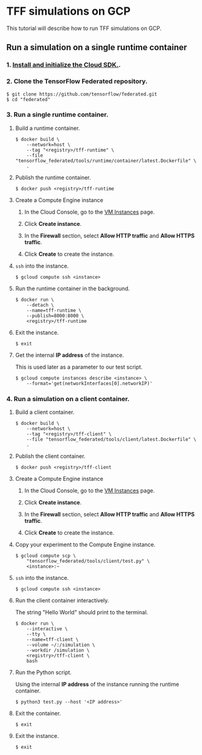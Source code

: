 # TFF simulations on GCP

This tutorial will describe how to run TFF simulations on GCP.

## Run a simulation on a single runtime container

### 1. [Install and initialize the Cloud SDK.](https://cloud.google.com/sdk/docs/quickstarts).

### 2. Clone the TensorFlow Federated repository.

```shell
$ git clone https://github.com/tensorflow/federated.git
$ cd "federated"
```

### 3. Run a single runtime container.

1.  Build a runtime container.

    ```shell
    $ docker build \
        --network=host \
        --tag "<registry>/tff-runtime" \
        --file "tensorflow_federated/tools/runtime/container/latest.Dockerfile" \
        .
    ```

1.  Publish the runtime container.

    ```shell
    $ docker push <registry>/tff-runtime
    ```

1.  Create a Compute Engine instance

    1.  In the Cloud Console, go to the
        [VM Instances](https://console.cloud.google.com/compute/instances) page.

    1.  Click **Create instance**.

    1.  In the **Firewall** section, select **Allow HTTP traffic** and **Allow
        HTTPS traffic**.

    1.  Click **Create** to create the instance.

1.  `ssh` into the instance.

    ```shell
    $ gcloud compute ssh <instance>
    ```

1.  Run the runtime container in the background.

    ```shell
    $ docker run \
        --detach \
        --name=tff-runtime \
        --publish=8000:8000 \
        <registry>/tff-runtime
    ```

1.  Exit the instance.

    ```shell
    $ exit
    ```

1.  Get the internal **IP address** of the instance.

    This is used later as a parameter to our test script.

    ```shell
    $ gcloud compute instances describe <instance> \
        --format='get(networkInterfaces[0].networkIP)'
    ```

### 4. Run a simulation on a client container.

1.  Build a client container.

    ```shell
    $ docker build \
        --network=host \
        --tag "<registry>/tff-client" \
        --file "tensorflow_federated/tools/client/latest.Dockerfile" \
        .
    ```

1.  Publish the client container.

    ```shell
    $ docker push <registry>/tff-client
    ```

1.  Create a Compute Engine instance

    1.  In the Cloud Console, go to the
        [VM Instances](https://console.cloud.google.com/compute/instances) page.

    1.  Click **Create instance**.

    1.  In the **Firewall** section, select **Allow HTTP traffic** and **Allow
        HTTPS traffic**.

    1.  Click **Create** to create the instance.

1.  Copy your experiment to the Compute Engine instance.

    ```shell
    $ gcloud compute scp \
        "tensorflow_federated/tools/client/test.py" \
        <instance>:~
    ```

1.  `ssh` into the instance.

    ```shell
    $ gcloud compute ssh <instance>
    ```

1.  Run the client container interactively.

    The string "Hello World" should print to the terminal.

    ```shell
    $ docker run \
        --interactive \
        --tty \
        --name=tff-client \
        --volume ~/:/simulation \
        --workdir /simulation \
        <registry>/tff-client \
        bash
    ```

1.  Run the Python script.

    Using the internal **IP address** of the instance running the runtime
    container.

    ```shell
    $ python3 test.py --host '<IP address>'
    ```

1.  Exit the container.

    ```shell
    $ exit
    ```

1.  Exit the instance.

    ```shell
    $ exit
    ```
